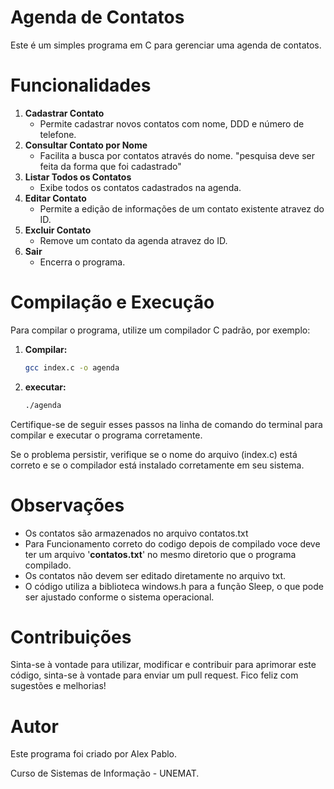 # Agenda de Contatos
Este é um simples programa em C para gerenciar uma agenda de contatos.

# Funcionalidades

1. **Cadastrar Contato**
   - Permite cadastrar novos contatos com nome, DDD e número de telefone.
2. **Consultar Contato por Nome**
   - Facilita a busca por contatos através do nome. "pesquisa deve ser feita da forma que foi cadastrado"
3. **Listar Todos os Contatos**
   - Exibe todos os contatos cadastrados na agenda.
4. **Editar Contato**
   - Permite a edição de informações de um contato existente atravez do ID.
5. **Excluir Contato**
   - Remove um contato da agenda atravez do ID.
6. **Sair**
   - Encerra o programa.

# Compilação e Execução
Para compilar o programa, utilize um compilador C padrão, por exemplo:
1. **Compilar:**
   ```bash
   gcc index.c -o agenda
2. **executar:**
   ```bash
   ./agenda
Certifique-se de seguir esses passos na linha de comando do terminal para compilar e executar o programa corretamente. 

Se o problema persistir, verifique se o nome do arquivo (index.c) está correto e se o compilador está instalado corretamente em seu sistema.

# Observações
- Os contatos são armazenados no arquivo contatos.txt
- Para Funcionamento correto do codigo depois de compilado voce deve ter um arquivo '**contatos.txt**' no mesmo diretorio que o programa compilado.
- Os contatos não devem ser editado diretamente no arquivo txt.
- O código utiliza a biblioteca windows.h para a função Sleep, o que pode ser ajustado conforme o sistema operacional.

# Contribuições
Sinta-se à vontade para utilizar, modificar e contribuir para aprimorar este código, sinta-se à vontade para enviar um pull request. Fico feliz com sugestões e melhorias!

# Autor
Este programa foi criado por Alex Pablo.

Curso de Sistemas de Informação - UNEMAT.
